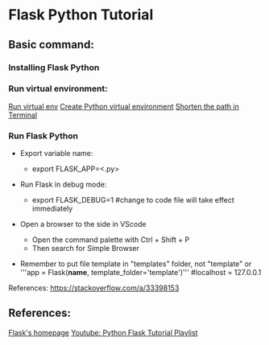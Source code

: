 # Flask Python Tutorial


## Basic command:

### Installing Flask Python

### Run virtual environment:
[Run virtual env](https://stackoverflow.com/a/31253927)
[Create Python virtual environment](https://www.geeksforgeeks.org/python-virtual-environment/)
[Shorten the path in Terminal](https://unix.stackexchange.com/questions/381113/how-do-i-shorten-the-current-directory-path-shown-on-terminal)


### Run Flask Python
- Export variable name:
  - export FLASK_APP=<.py>

- Run Flask in debug mode:
  - export FLASK_DEBUG=1    #change to code file will take effect immediately

- Open a browser to the side in VScode
  - Open the command palette with Ctrl + Shift + P
  - Then search for Simple Browser

- Remember to put file template in "templates" folder, not "template"
or '''app = Flask(__name__, template_folder='template')'''
#localhost = 127.0.0.1





References: https://stackoverflow.com/a/33398153





## References: 
[Flask's homepage](https://flask.palletsprojects.com/en/3.0.x/)
[Youtube: Python Flask Tutorial Playlist](https://www.youtube.com/playlist?list=PL-osiE80TeTs4UjLw5MM6OjgkjFeUxCYH)